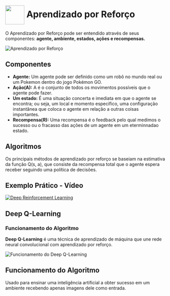 <h1>
     <img align="center" width="60px" src="https://hermes.dio.me/courses/badge/dabc8205-4a91-473c-acbd-b310d8db3df2.png">
    <span>Aprendizado por Reforço</span>
</h1>

O Aprendizado por Reforço pode ser entendido através de seus componentes: **agente, ambiente, estados, ações e recompensas.**

![Aprendizado por Reforço](https://upload.wikimedia.org/wikipedia/commons/thumb/a/a4/Aprendizado_por_Refor%C3%A7o.png/640px-Aprendizado_por_Refor%C3%A7o.png)


## Componentes

- **Agente:** Um agente pode ser definido como um robô no mundo real ou um Pokemon dentro do jogo Pokémon GO.
- **Ação(A):** A é o conjunto de todos os movimentos possíveis que o agente pode fazer.
- **Um estado:** É uma situação concerta e imediata em que o agente se encontra; ou seja, um local e momento específico, uma configuração instantânea que coloca o agente em relação a outras coisas importantes.
- **Recompensa(R):** Uma recompensa é o feedback pelo qual medimos o sucesso ou o fracasso das ações de um agente em um eterminnadao estado.

## Algoritmos
Os principais métodos de aprendizado por reforço se baseiam na estimativa da função Q(s, a), que consiste da recompensa total que o agente espera receber seguindo uma política de decisões. 

## Exemplo Prático - Vídeo

[![Deep Reinforcement Learning](https://img.youtube.com/vi/VMp6pq6_QjI/0.jpg)](https://youtu.be/VMp6pq6_QjI?si=6O1dgFfD1_Ve-hh2)

## Deep Q-Learning
### Funcionamento do Algoritmo
**Deep Q-Learning** é uma técnica de aprendizado de máquina que une rede neural convolucional com aprendizado por reforço.

![Funcionamento do Deep Q-Learning](https://cdn.analyticsvidhya.com/wp-content/uploads/2019/04/Screenshot-2019-04-16-at-5.46.01-PM.png)

## Funcionamento do Algoritmo
Usado para ensinar uma inteligência artificial a obter sucesso em um ambiente recebendo apenas imagens dele como entrada.
